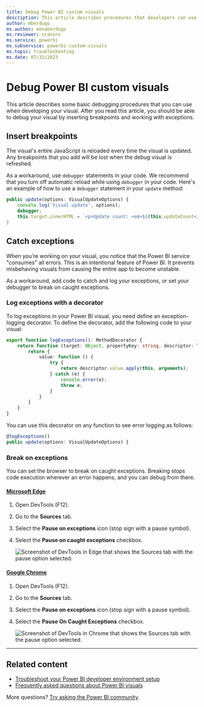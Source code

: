 ```yaml
---
title: Debug Power BI custom visuals
description: This article describes procedures that developers can use to debug Power BI custom visuals, and it provides helpful tips for troubleshooting.
author: mberdugo
ms.author: monaberdugo
ms.reviewer: sranins
ms.service: powerbi
ms.subservice: powerbi-custom-visuals
ms.topic: troubleshooting
ms.date: 07/31/2023
---
```


# Debug Power BI custom visuals

This article describes some basic debugging procedures that you can use when developing your visual. After you read this article, you should be able to debug your visual by inserting breakpoints and working with exceptions.

## Insert breakpoints

The visual's entire JavaScript is reloaded every time the visual is updated. Any breakpoints that you add will be lost when the debug visual is refreshed.

As a workaround, use `debugger` statements in your code. We recommend that you turn off automatic reload while using `debugger` in your code.
Here's an example of how to use a `debugger` statement in your `update` method:

```typescript
public update(options: VisualUpdateOptions) {
    console.log('Visual update', options);
    debugger;
    this.target.innerHTML = `<p>Update count: <em>${(this.updateCount</em></p>`;
}
```

## Catch exceptions

When you're working on your visual, you notice that the Power BI service "consumes" all errors. This is an intentional feature of Power BI. It prevents misbehaving visuals from causing the entire app to become unstable.

As a workaround, add code to catch and log your exceptions, or set your debugger to break on caught exceptions.

### Log exceptions with a decorator

To log exceptions in your Power BI visual, you need define an exception-logging decorator. To define the decorator, add the following code to your visual:

```typescript
export function logExceptions(): MethodDecorator {
    return function (target: Object, propertyKey: string, descriptor: TypedPropertyDescriptor<any>): TypedPropertyDescriptor<any> {
        return {
            value: function () {
                try {
                    return descriptor.value.apply(this, arguments);
                } catch (e) {
                    console.error(e);
                    throw e;
                }
            }
        }
    }
}
```

You can use this decorator on any function to see error logging as follows:

```typescript
@logExceptions()
public update(options: VisualUpdateOptions) {
```

### Break on exceptions

You can set the browser to break on caught exceptions. Breaking stops code execution wherever an error happens, and you can debug from there.

#### [Microsoft Edge](#tab/Edge)

1. Open DevTools (F12).
2. Go to the **Sources** tab.
3. Select the **Pause on exceptions** icon (stop sign with a pause symbol).
4. Select the **Pause on caught exceptions** checkbox.

    ![Screenshot of DevTools in Edge that shows the Sources tab with the pause option selected.](media/visuals-how-to-debug/how-to-debug-edge-2.png)

#### [Google Chrome](#tab/Chrome)

1. Open DevTools (F12).
2. Go to the **Sources** tab.
3. Select the **Pause on exceptions** icon (stop sign with a pause symbol).
4. Select the **Pause On Caught Exceptions** checkbox.

    ![Screenshot of DevTools in Chrome that shows the Sources tab with the pause option selected.](media/visuals-how-to-debug/how-to-debug-chrome.png)

---

## Related content

* [Troubleshoot your Power BI developer environment setup](power-bi-custom-visuals-troubleshoot.md)
* [Frequently asked questions about Power BI visuals](power-bi-custom-visuals-faq.yml)

More questions? [Try asking the Power BI community](https://community.powerbi.com/).
